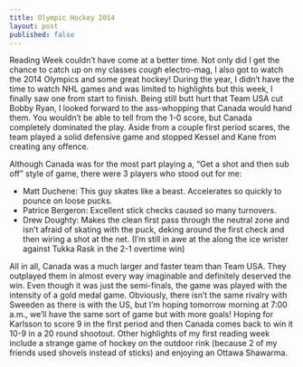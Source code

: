 ```yaml
---
title: Olympic Hockey 2014
layout: post
published: false
---
```


Reading Week couldn’t have come at a better time. Not only did I get the chance to catch up on my classes *cough* electro-mag, I also got to watch the 2014 Olympics and some great hockey! During the year, I didn’t have the time to watch NHL games and was limited to highlights but this week, I finally saw one from start to finish. Being still butt hurt that Team USA cut Bobby Ryan, I looked forward to the ass-whopping that Canada would hand them. You wouldn’t be able to tell from the 1-0 score, but Canada completely dominated the play. Aside from a couple first period scares, the team played a solid defensive game and stopped Kessel and Kane from creating any offence.

Although Canada was for the most part playing a, “Get a shot and then sub off” style of game, there were 3 players who stood out for me:
- Matt Duchene: This guy skates like a beast. Accelerates so quickly to pounce on loose pucks.
- Patrice Bergeron: Excellent stick checks caused so many turnovers.
- Drew Doughty: Makes the clean first pass through the neutral zone and isn’t afraid of skating with the puck, deking around the first check and then wiring a shot at the net. (I’m still in awe at the along the ice wrister against Tukka Rask in the 2-1 overtime win)

All in all, Canada was a much larger and faster team than Team USA. They outplayed them in almost every way imaginable and definitely deserved the win. Even though it was just the semi-finals, the game was played with the intensity of a gold medal game. Obviously, there isn’t the same rivalry with Sweeden as there is with the US, but I’m hoping tomorrow morning at 7:00 a.m., we’ll have the same sort of game but with more goals! Hoping for Karlsson to score 9 in the first period and then Canada comes back to win it 10-9 in a 20 round shootout.
Other highlights of my first reading week include a strange game of hockey on the outdoor rink (because 2 of my friends used shovels instead of sticks) and enjoying an Ottawa Shawarma.
